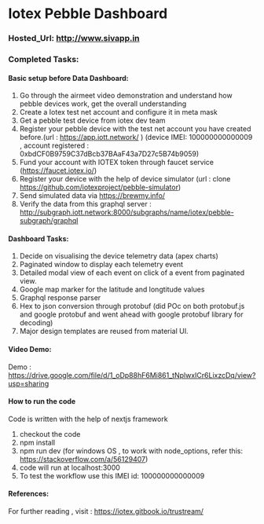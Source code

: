 # Iotex Pebble Dashboard


### Hosted_Url: http://www.sivapp.in

### Completed Tasks:

#### Basic setup before Data Dashboard:
1. Go through the airmeet video demonstration and understand how pebble devices work, get the overall understanding
1. Create a Iotex test net account and configure it in meta mask
1. Get a pebble test device from iotex dev team 
1. Register your pebble device with the test net account you have created before.(url : https://app.iott.network/ ) (device IMEI: 100000000000009 , 
  account registered : 0xbdCF0B9759C37dBcb37BAaF43a7D27c5B74b9059)
1. Fund your account with IOTEX token through faucet service (https://faucet.iotex.io/)
1. Register your device with the help of device simulator (url : clone https://github.com/iotexproject/pebble-simulator)
1. Send simulated data via https://brewmy.info/ 
1. Verify the data from this graphql server : http://subgraph.iott.network:8000/subgraphs/name/iotex/pebble-subgraph/graphql

#### Dashboard Tasks:
1. Decide on visualising the device telemetry data (apex charts)
1. Paginated window to display each telemetry event
1. Detailed modal view of each event on click of a event from paginated view.
1. Google map marker for the latitude and longtitude values
1. Graphql response parser
1. Hex to json conversion through protobuf (did POc on both protobuf.js and google protobuf and went ahead with google protobuf library for decoding)
1. Major design templates are reused from material UI.




#### Video Demo:

Demo : https://drive.google.com/file/d/1_oDp88hF6Mi861_tNplwxICr6LixzcDq/view?usp=sharing



#### How to run the code

Code is written with the help of nextjs framework
1. checkout the code
1. npm install
1. npm run dev (for windows OS , to work with node_options, refer this: https://stackoverflow.com/a/56129407)
1. code will run at localhost:3000
1. To test the workflow use this IMEI id: 100000000000009

#### References:
 For further reading , visit : https://iotex.gitbook.io/trustream/
